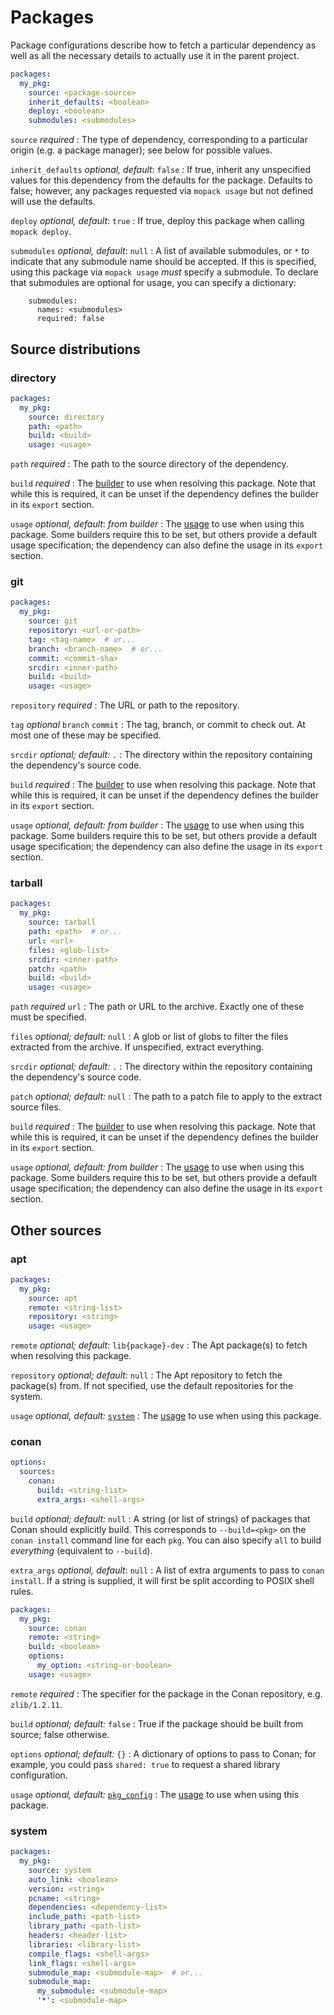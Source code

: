 # Packages

Package configurations describe how to fetch a particular dependency as well as
all the necessary details to actually use it in the parent project.

```yaml
packages:
  my_pkg:
    source: <package-source>
    inherit_defaults: <boolean>
    deploy: <boolean>
    submodules: <submodules>
```

`source` <span class="subtitle">*required*</span>
: The type of dependency, corresponding to a particular origin (e.g. a
  package manager); see below for possible values.

`inherit_defaults` <span class="subtitle">*optional, default*: `false`</span>
: If true, inherit any unspecified values for this dependency from the defaults
  for the package. Defaults to false; however, any packages requested via
  `mopack usage` but not defined will use the defaults.

`deploy` <span class="subtitle">*optional, default*: `true`</span>
: If true, deploy this package when calling `mopack deploy`.

`submodules` <span class="subtitle">*optional, default*: `null`</span>
: A list of available submodules, or `*` to indicate that any submodule name
  should be accepted. If this is specified, using this package via `mopack
  usage` *must* specify a submodule. To declare that submodules are optional for
  usage, you can specify a dictionary:

        submodules:
          names: <submodules>
          required: false

## Source distributions

### directory

```yaml
packages:
  my_pkg:
    source: directory
    path: <path>
    build: <build>
    usage: <usage>
```

`path` <span class="subtitle">*required*</span>
: The path to the source directory of the dependency.

`build` <span class="subtitle">*required*</span>
: The [builder](builders.md) to use when resolving this package. Note that while
  this is required, it can be unset if the dependency defines the builder in its
  `export` section.

`usage` <span class="subtitle">*optional, default*: *from builder*</span>
: The [usage](usage.md) to use when using this package. Some builders require
  this to be set, but others provide a default usage specification; the
  dependency can also define the usage in its `export` section.

### git

```yaml
packages:
  my_pkg:
    source: git
    repository: <url-or-path>
    tag: <tag-name>  # or...
    branch: <branch-name>  # or...
    commit: <commit-sha>
    srcdir: <inner-path>
    build: <build>
    usage: <usage>
```

`repository` <span class="subtitle">*required*</span>
: The URL or path to the repository.

`tag` <span class="subtitle">*optional*</span>
`branch`
`commit`
: The tag, branch, or commit to check out. At most one of these may be
  specified.

`srcdir` <span class="subtitle">*optional; default:* `.`</span>
: The directory within the repository containing the dependency's source code.

`build` <span class="subtitle">*required*</span>
: The [builder](builders.md) to use when resolving this package. Note that while
  this is required, it can be unset if the dependency defines the builder in its
  `export` section.

`usage` <span class="subtitle">*optional, default: from builder*</span>
: The [usage](usage.md) to use when using this package. Some builders require
  this to be set, but others provide a default usage specification; the
  dependency can also define the usage in its `export` section.

### tarball

```yaml
packages:
  my_pkg:
    source: tarball
    path: <path>  # or...
    url: <url>
    files: <glob-list>
    srcdir: <inner-path>
    patch: <path>
    build: <build>
    usage: <usage>
```

`path` <span class="subtitle">*required*</span>
`url`
: The path or URL to the archive. Exactly one of these must be specified.

`files` <span class="subtitle">*optional; default:* `null`</span>
: A glob or list of globs to filter the files extracted from the archive. If
  unspecified, extract everything.

`srcdir` <span class="subtitle">*optional; default:* `.`</span>
: The directory within the repository containing the dependency's source code.

`patch` <span class="subtitle">*optional; default:* `null`</span>
: The path to a patch file to apply to the extract source files.

`build` <span class="subtitle">*required*</span>
: The [builder](builders.md) to use when resolving this package. Note that while
  this is required, it can be unset if the dependency defines the builder in its
  `export` section.

`usage` <span class="subtitle">*optional, default: from builder*</span>
: The [usage](usage.md) to use when using this package. Some builders require
  this to be set, but others provide a default usage specification; the
  dependency can also define the usage in its `export` section.

## Other sources

### apt

```yaml
packages:
  my_pkg:
    source: apt
    remote: <string-list>
    repository: <string>
    usage: <usage>
```

`remote` <span class="subtitle">*optional; default:* `lib{package}-dev`</span>
: The Apt package(s) to fetch when resolving this package.

`repository` <span class="subtitle">*optional; default:* `null`</span>
: The Apt repository to fetch the package(s) from. If not specified, use the
  default repositories for the system.

`usage` <span class="subtitle">*optional, default:* [`system`](usage.md#system)</span>
: The [usage](usage.md) to use when using this package.

### conan

```yaml
options:
  sources:
    conan:
      build: <string-list>
      extra_args: <shell-args>
```

`build` <span class="subtitle">*optional; default:* `null`</span>
: A string (or list of strings) of packages that Conan should explicitly build.
  This corresponds to `--build=<pkg>` on the `conan install` command line for
  each `pkg`. You can also specify `all` to build *everything* (equivalent to
  `--build`).

`extra_args` <span class="subtitle">*optional, default*: `null`</span>
: A list of extra arguments to pass to `conan install`. If a string is
  supplied, it will first be split according to POSIX shell rules.

```yaml
packages:
  my_pkg:
    source: conan
    remote: <string>
    build: <boolean>
    options:
      my_option: <string-or-boolean>
    usage: <usage>
```

`remote` <span class="subtitle">*required*</span>
: The specifier for the package in the Conan repository, e.g. `zlib/1.2.11`.

`build` <span class="subtitle">*optional; default:* `false`</span>
: True if the package should be built from source; false otherwise.

`options` <span class="subtitle">*optional; default:* `{}`</span>
: A dictionary of options to pass to Conan; for example, you could pass
  `shared: true` to request a shared library configuration.

`usage` <span class="subtitle">*optional, default:* [`pkg_config`](usage.md#pkg_config)</span>
: The [usage](usage.md) to use when using this package.

### system

```yaml
packages:
  my_pkg:
    source: system
    auto_link: <boolean>
    version: <string>
    pcname: <string>
    dependencies: <dependency-list>
    include_path: <path-list>
    library_path: <path-list>
    headers: <header-list>
    libraries: <library-list>
    compile_flags: <shell-args>
    link_flags: <shell-args>
    submodule_map: <submodule-map>  # or...
    submodule_map:
      my_submodule: <submodule-map>
      '*': <submodule-map>
```
